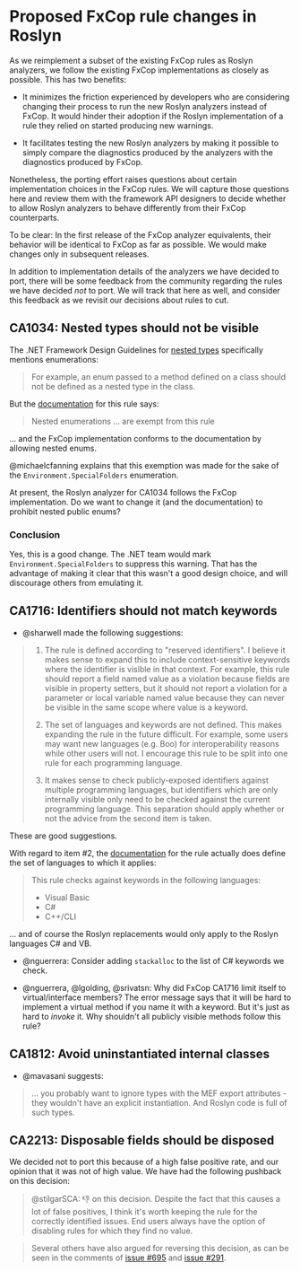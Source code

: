# Proposed FxCop rule changes in Roslyn

As we reimplement a subset of the existing FxCop rules as Roslyn analyzers, we follow the existing FxCop implementations as closely as possible. This has two benefits:

* It minimizes the friction experienced by developers who are considering changing their process to run the new Roslyn analyzers instead of FxCop. It would hinder their adoption if the Roslyn implementation of a rule they relied on started producing new warnings.

* It facilitates testing the new Roslyn analyzers by making it possible to simply compare the diagnostics produced by the analyzers with the diagnostics produced by FxCop.

Nonetheless, the porting effort raises questions about certain implementation choices in the FxCop rules. We will capture those questions here and review them with the framework API designers to decide whether to allow Roslyn analyzers to behave differently from their FxCop counterparts.

To be clear: In the first release of the FxCop analyzer equivalents, their behavior will be identical to FxCop as far as possible.
We would make changes only in subsequent releases.

In addition to implementation details of the analyzers we have decided to port, there will be some feedback from the community regarding the rules we have decided _not_ to port. We will track that here as well, and consider this feedback as we revisit our decisions about rules to cut.

## CA1034: Nested types should not be visible

The .NET Framework Design Guidelines for [nested types](https://docs.microsoft.com/dotnet/standard/design-guidelines/nested-types) specifically mentions enumerations:

> For example, an enum passed to a method defined on a class should not be defined as a nested type in the class.

But the [documentation](https://docs.microsoft.com/visualstudio/code-quality/ca1034-nested-types-should-not-be-visible) for this rule says:

> Nested enumerations ... are exempt from this rule

... and the FxCop implementation conforms to the documentation by allowing nested enums.

@michaelcfanning explains that this exemption was made for the sake of the `Environment.SpecialFolders` enumeration.

At present, the Roslyn analyzer for CA1034 follows the FxCop implementation. Do we want to change it (and the documentation) to prohibit nested public enums?

### Conclusion

Yes, this is a good change. The .NET team would mark `Environment.SpecialFolders` to suppress this warning.
That has the advantage of making it clear that this wasn't a good design choice,
and will discourage others from emulating it.

## CA1716: Identifiers should not match keywords

* @sharwell made the following suggestions:

> 1. The rule is defined according to "reserved identifiers". I believe it makes sense to expand this to include context-sensitive keywords where the identifier is visible in that context. For example, this rule should report a field named value as a violation because fields are visible in property setters, but it should not report a violation for a parameter or local variable named value because they can never be visible in the same scope where value is a keyword.
>
> 2. The set of languages and keywords are not defined. This makes expanding the rule in the future difficult. For example, some users may want new languages (e.g. Boo) for interoperability reasons while other users will not. I encourage this rule to be split into one rule for each programming language.
>
> 3. It makes sense to check publicly-exposed identifiers against multiple programming languages, but identifiers which are only internally visible only need to be checked against the current programming language. This separation should apply whether or not the advice from the second item is taken.

These are good suggestions.

With regard to item #2, the [documentation](https://docs.microsoft.com/visualstudio/code-quality/ca1716-identifiers-should-not-match-keywords) for the rule actually does define the set of languages to which it applies:

> This rule checks against keywords in the following languages:
>
> * Visual Basic
> * C#
> * C++/CLI

... and of course the Roslyn replacements would only apply to the Roslyn languages C# and VB.

* @nguerrera: Consider adding `stackalloc` to the list of C# keywords we check.

* @nguerrera, @lgolding, @srivatsn: Why did FxCop CA1716 limit itself to virtual/interface members? The error message says
that it will be hard to implement a virtual method if you name it with a keyword. But it's just as hard to _invoke_ it.
Why shouldn't all publicly visible methods follow this rule?

## CA1812: Avoid uninstantiated internal classes

* @mavasani suggests:

> ... you probably want to ignore types with the MEF export attributes - they wouldn't have an explicit instantiation. And Roslyn code is full of such types.

## CA2213: Disposable fields should be disposed

We decided not to port this because of a high false positive rate, and our opinion that it was not of high value. We have had the following pushback on this decision:

> @stilgarSCA: :-1: on this decision. Despite the fact that this causes a lot of false positives, I think it's worth keeping the rule for the correctly identified issues. End users always have the option of disabling rules for which they find no value.

> Several others have also argued for reversing this decision, as can be seen in the comments of [issue #695](https://github.com/dotnet/roslyn-analyzers/issues/695) and [issue #291](https://github.com/dotnet/roslyn-analyzers/issues/291).
